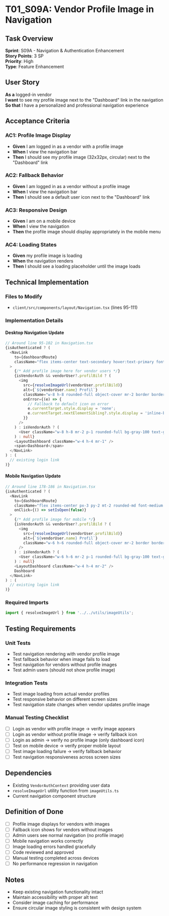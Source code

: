 # T01_S09A: Vendor Profile Image in Navigation

## Task Overview
**Sprint**: S09A - Navigation & Authentication Enhancement  
**Story Points**: 3 SP  
**Priority**: High  
**Type**: Feature Enhancement  

## User Story
**As a** logged-in vendor  
**I want** to see my profile image next to the "Dashboard" link in the navigation  
**So that** I have a personalized and professional navigation experience

## Acceptance Criteria

### AC1: Profile Image Display
- **Given** I am logged in as a vendor with a profile image
- **When** I view the navigation bar
- **Then** I should see my profile image (32x32px, circular) next to the "Dashboard" link

### AC2: Fallback Behavior
- **Given** I am logged in as a vendor without a profile image
- **When** I view the navigation bar
- **Then** I should see a default user icon next to the "Dashboard" link

### AC3: Responsive Design
- **Given** I am on a mobile device
- **When** I view the navigation
- **Then** the profile image should display appropriately in the mobile menu

### AC4: Loading States
- **Given** my profile image is loading
- **When** the navigation renders
- **Then** I should see a loading placeholder until the image loads

## Technical Implementation

### Files to Modify
- `client/src/components/layout/Navigation.tsx` (lines 95-111)

### Implementation Details

#### Desktop Navigation Update
```typescript
// Around line 95-102 in Navigation.tsx
{isAuthenticated ? (
  <NavLink 
    to={dashboardRoute}
    className="flex items-center text-secondary hover:text-primary font-medium"
  >
    {/* Add profile image here for vendor users */}
    {isVendorAuth && vendorUser?.profilBild ? (
      <img 
        src={resolveImageUrl(vendorUser.profilBild)} 
        alt={`${vendorUser.name} Profil`}
        className="w-8 h-8 rounded-full object-cover mr-2 border border-gray-200"
        onError={(e) => {
          // Fallback to default icon on error
          e.currentTarget.style.display = 'none';
          e.currentTarget.nextElementSibling?.style.display = 'inline-block';
        }}
      />
    ) : isVendorAuth ? (
      <User className="w-8 h-8 mr-2 p-1 rounded-full bg-gray-100 text-gray-600" />
    ) : null}
    <LayoutDashboard className="w-4 h-4 mr-1" />
    <span>Dashboard</span>
  </NavLink>
) : (
  // existing login link
)}
```

#### Mobile Navigation Update
```typescript
// Around line 178-186 in Navigation.tsx
{isAuthenticated ? (
  <NavLink
    to={dashboardRoute}
    className="flex items-center px-3 py-2 mt-2 rounded-md font-medium text-secondary hover:bg-gray-100"
    onClick={() => setIsOpen(false)}
  >
    {/* Add profile image for mobile */}
    {isVendorAuth && vendorUser?.profilBild ? (
      <img 
        src={resolveImageUrl(vendorUser.profilBild)} 
        alt={`${vendorUser.name} Profil`}
        className="w-6 h-6 rounded-full object-cover mr-2 border border-gray-200"
      />
    ) : isVendorAuth ? (
      <User className="w-6 h-6 mr-2 p-1 rounded-full bg-gray-100 text-gray-600" />
    ) : null}
    <LayoutDashboard className="w-4 h-4 mr-2" />
    Dashboard
  </NavLink>
) : (
  // existing login link
)}
```

### Required Imports
```typescript
import { resolveImageUrl } from '../../utils/imageUtils';
```

## Testing Requirements

### Unit Tests
- Test navigation rendering with vendor profile image
- Test fallback behavior when image fails to load
- Test navigation for vendors without profile images
- Test admin users (should not show profile image)

### Integration Tests
- Test image loading from actual vendor profiles
- Test responsive behavior on different screen sizes
- Test navigation state changes when vendor updates profile image

### Manual Testing Checklist
- [ ] Login as vendor with profile image → verify image appears
- [ ] Login as vendor without profile image → verify fallback icon
- [ ] Login as admin → verify no profile image (only dashboard icon)
- [ ] Test on mobile device → verify proper mobile layout
- [ ] Test image loading failure → verify fallback behavior
- [ ] Test navigation responsiveness across screen sizes

## Dependencies
- Existing `VendorAuthContext` providing user data
- `resolveImageUrl` utility function from `imageUtils.ts`
- Current navigation component structure

## Definition of Done
- [ ] Profile image displays for vendors with images
- [ ] Fallback icon shows for vendors without images
- [ ] Admin users see normal navigation (no profile image)
- [ ] Mobile navigation works correctly
- [ ] Image loading errors handled gracefully
- [ ] Code reviewed and approved
- [ ] Manual testing completed across devices
- [ ] No performance regression in navigation

## Notes
- Keep existing navigation functionality intact
- Maintain accessibility with proper alt text
- Consider image caching for performance
- Ensure circular image styling is consistent with design system